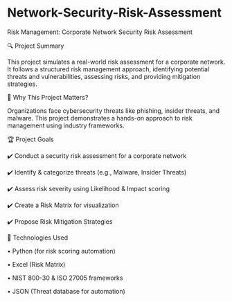 # Network-Security-Risk-Assessment

Risk Management: Corporate Network Security Risk Assessment

🔍 Project Summary

This project simulates a real-world risk assessment for a corporate network. It follows a structured risk management approach, identifying potential threats and vulnerabilities, assessing risks, and providing mitigation strategies.

📌 Why This Project Matters?

Organizations face cybersecurity threats like phishing, insider threats, and malware. This project demonstrates a hands-on approach to risk management using industry frameworks.

🏆 Project Goals

✔️ Conduct a security risk assessment for a corporate network

✔️ Identify & categorize threats (e.g., Malware, Insider Threats)

✔️ Assess risk severity using Likelihood & Impact scoring

✔️ Create a Risk Matrix for visualization

✔️ Propose Risk Mitigation Strategies

🔧 Technologies Used

•	Python (for risk scoring automation)

•	Excel (Risk Matrix)

•	NIST 800-30 & ISO 27005 frameworks

•	JSON (Threat database for automation)
